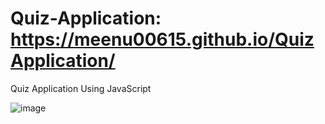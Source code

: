 # Quiz-Application: https://meenu00615.github.io/QuizApplication/
Quiz Application Using JavaScript

![image](https://github.com/Meenu00615/QuizApplication/assets/149779716/4fceccf1-e5bd-4c26-a51f-85ea05765f2b)
